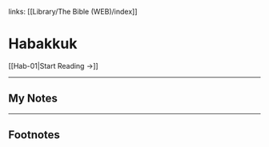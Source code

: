 links: [[Library/The Bible (WEB)/index]]
# Habakkuk

[[Hab-01|Start Reading →]]

---
## My Notes

---
## Footnotes